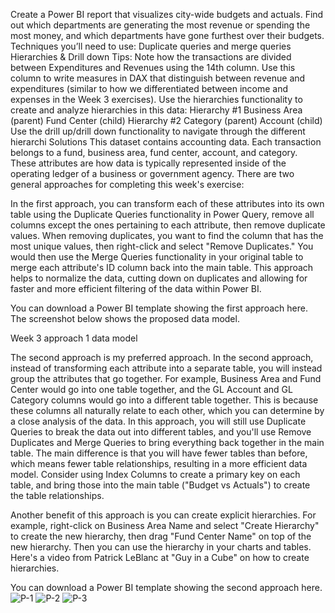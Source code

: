 Create a Power BI report that visualizes city-wide budgets and actuals. Find out which departments are generating the most revenue or spending the most money, and which departments have gone furthest over their budgets.
Techniques you’ll need to use:
Duplicate queries and merge queries
Hierarchies & Drill down
Tips:
Note how the transactions are divided between Expenditures and Revenues using the 14th column. Use this column to write measures in DAX that distinguish between revenue and expenditures (similar to how we differentiated between income and expenses in the Week 3 exercises).
Use the hierarchies functionality to create and analyze hierarchies in this data:
Hierarchy #1
Business Area (parent)
Fund Center (child)
Hierarchy #2
Category (parent)
Account (child)
Use the drill 
up/drill down functionality to navigate through the different hierarchi
Solutions
This dataset contains accounting data. Each transaction belongs to a fund, business area, fund center, account, and category. These attributes are how data is typically represented inside of the operating ledger of a business or government agency.
There are two general approaches for completing this week's exercise:

In the first approach, you can transform each of these attributes into its own table using the Duplicate Queries functionality in Power Query, remove all columns except the ones pertaining to each attribute, then remove duplicate values. When removing duplicates, you want to find the column that has the most unique values, then right-click and select "Remove Duplicates." You would then use the Merge Queries functionality in your original table to merge each attribute's ID column back into the main table. This approach helps to normalize the data, cutting down on duplicates and allowing for faster and more efficient filtering of the data within Power BI.

You can download a Power BI template showing the first approach here. The screenshot below shows the proposed data model.

Week 3 approach 1 data model

The second approach is my preferred approach. In the second approach, instead of transforming each attribute into a separate table, you will instead group the attributes that go together. For example, Business Area and Fund Center would go into one table together, and the GL Account and GL Category columns would go into a different table together. This is because these columns all naturally relate to each other, which you can determine by a close analysis of the data. In this approach, you will still use Duplicate Queries to break the data out into different tables, and you'll use Remove Duplicates and Merge Queries to bring everything back together in the main table. The main difference is that you will have fewer tables than before, which means fewer table relationships, resulting in a more efficient data model. Consider using Index Columns to create a primary key on each table, and bring those into the main table ("Budget vs Actuals") to create the table relationships.

Another benefit of this approach is you can create explicit hierarchies. For example, right-click on Business Area Name and select "Create Hierarchy" to create the new hierarchy, then drag "Fund Center Name" on top of the new hierarchy. Then you can use the hierarchy in your charts and tables. Here's a video from Patrick LeBlanc at "Guy in a Cube" on how to create hierarchies.

You can download a Power BI template showing the second approach here. 
![P-1](https://github.com/Talha-Javed965/City-wide-Budget-Analysis-Power-BI/assets/83302927/59241f47-efba-43bb-8f42-506d1b1d78ab)
![P-2](https://github.com/Talha-Javed965/City-wide-Budget-Analysis-Power-BI/assets/83302927/d4dc3340-286b-4ff2-9082-56f13687d821)
![P-3](https://github.com/Talha-Javed965/City-wide-Budget-Analysis-Power-BI/assets/83302927/7a6f5909-7d30-4206-9607-a01254afbe91)

